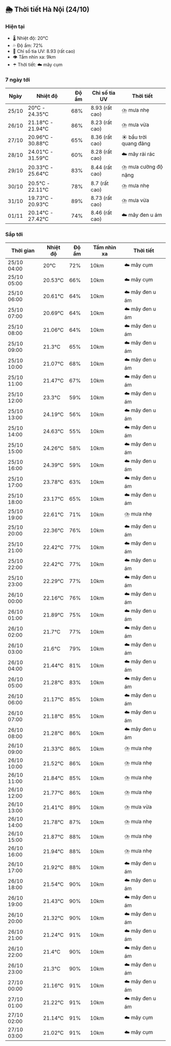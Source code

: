 ## 🌦️ Thời tiết Hà Nội (24/10)

### Hiện tại

- 🌡️ Nhiệt độ: 20℃
- 💦 Độ ẩm: 72%
- 🌟 Chỉ số tia UV: 8.93 (rất cao)
- 👁️ Tầm nhìn xa: 9km
- ☂️ Thời tiết: ☁️ mây cụm

### 7 ngày tới

| Ngày | Nhiệt độ | Độ ẩm | Chỉ số tia UV | Thời tiết |
| --- | --- | --- | --- | --- |
| 25/10 | 20℃ - 24.35℃ | 68% | 8.93 (rất cao) | ⛈️ mưa nhẹ |
| 26/10 | 21.18℃ - 21.94℃ | 86% | 8.23 (rất cao) | ⛈️ mưa vừa |
| 27/10 | 20.96℃ - 30.88℃ | 65% | 8.36 (rất cao) | ☀️ bầu trời quang đãng |
| 28/10 | 24.01℃ - 31.59℃ | 60% | 8.28 (rất cao) | ☁️ mây rải rác |
| 29/10 | 20.33℃ - 25.64℃ | 83% | 8.44 (rất cao) | ⛈️ mưa cường độ nặng |
| 30/10 | 20.5℃ - 22.11℃ | 78% | 8.7 (rất cao) | ⛈️ mưa nhẹ |
| 31/10 | 19.73℃ - 20.93℃ | 89% | 8.73 (rất cao) | ⛈️ mưa vừa |
| 01/11 | 20.14℃ - 27.42℃ | 74% | 8.46 (rất cao) | ☁️ mây đen u ám |

### Sắp tới

| Thời gian | Nhiệt độ | Độ ẩm | Tầm nhìn xa | Thời tiết |
| --- | --- | --- | --- | --- |
| 25/10 04:00 | 20℃ | 72% | 10km | ☁️ mây cụm |
| 25/10 05:00 | 20.53℃ | 66% | 10km | ☁️ mây cụm |
| 25/10 06:00 | 20.61℃ | 64% | 10km | ☁️ mây đen u ám |
| 25/10 07:00 | 20.69℃ | 64% | 10km | ☁️ mây đen u ám |
| 25/10 08:00 | 21.06℃ | 64% | 10km | ☁️ mây đen u ám |
| 25/10 09:00 | 21.3℃ | 65% | 10km | ☁️ mây đen u ám |
| 25/10 10:00 | 21.07℃ | 68% | 10km | ☁️ mây đen u ám |
| 25/10 11:00 | 21.47℃ | 67% | 10km | ☁️ mây đen u ám |
| 25/10 12:00 | 23.3℃ | 59% | 10km | ☁️ mây đen u ám |
| 25/10 13:00 | 24.19℃ | 56% | 10km | ☁️ mây đen u ám |
| 25/10 14:00 | 24.63℃ | 55% | 10km | ☁️ mây đen u ám |
| 25/10 15:00 | 24.26℃ | 58% | 10km | ☁️ mây đen u ám |
| 25/10 16:00 | 24.39℃ | 59% | 10km | ☁️ mây đen u ám |
| 25/10 17:00 | 23.78℃ | 63% | 10km | ☁️ mây đen u ám |
| 25/10 18:00 | 23.17℃ | 65% | 10km | ☁️ mây đen u ám |
| 25/10 19:00 | 22.61℃ | 71% | 10km | ⛈️ mưa nhẹ |
| 25/10 20:00 | 22.36℃ | 76% | 10km | ☁️ mây đen u ám |
| 25/10 21:00 | 22.42℃ | 77% | 10km | ☁️ mây đen u ám |
| 25/10 22:00 | 22.42℃ | 77% | 10km | ☁️ mây đen u ám |
| 25/10 23:00 | 22.29℃ | 77% | 10km | ☁️ mây đen u ám |
| 26/10 00:00 | 22.16℃ | 76% | 10km | ☁️ mây đen u ám |
| 26/10 01:00 | 21.89℃ | 75% | 10km | ☁️ mây đen u ám |
| 26/10 02:00 | 21.7℃ | 77% | 10km | ☁️ mây đen u ám |
| 26/10 03:00 | 21.6℃ | 79% | 10km | ☁️ mây đen u ám |
| 26/10 04:00 | 21.44℃ | 81% | 10km | ☁️ mây đen u ám |
| 26/10 05:00 | 21.28℃ | 83% | 10km | ☁️ mây đen u ám |
| 26/10 06:00 | 21.17℃ | 85% | 10km | ☁️ mây đen u ám |
| 26/10 07:00 | 21.18℃ | 85% | 10km | ☁️ mây đen u ám |
| 26/10 08:00 | 21.28℃ | 86% | 10km | ☁️ mây đen u ám |
| 26/10 09:00 | 21.33℃ | 86% | 10km | ⛈️ mưa nhẹ |
| 26/10 10:00 | 21.52℃ | 86% | 10km | ⛈️ mưa nhẹ |
| 26/10 11:00 | 21.84℃ | 85% | 10km | ⛈️ mưa nhẹ |
| 26/10 12:00 | 21.77℃ | 86% | 10km | ⛈️ mưa nhẹ |
| 26/10 13:00 | 21.41℃ | 89% | 10km | ⛈️ mưa vừa |
| 26/10 14:00 | 21.78℃ | 87% | 10km | ⛈️ mưa nhẹ |
| 26/10 15:00 | 21.87℃ | 88% | 10km | ⛈️ mưa nhẹ |
| 26/10 16:00 | 21.94℃ | 88% | 10km | ⛈️ mưa nhẹ |
| 26/10 17:00 | 21.92℃ | 88% | 10km | ☁️ mây đen u ám |
| 26/10 18:00 | 21.54℃ | 90% | 10km | ☁️ mây đen u ám |
| 26/10 19:00 | 21.43℃ | 90% | 10km | ☁️ mây đen u ám |
| 26/10 20:00 | 21.32℃ | 90% | 10km | ☁️ mây đen u ám |
| 26/10 21:00 | 21.24℃ | 91% | 10km | ☁️ mây đen u ám |
| 26/10 22:00 | 21.4℃ | 90% | 10km | ☁️ mây đen u ám |
| 26/10 23:00 | 21.3℃ | 90% | 10km | ☁️ mây đen u ám |
| 27/10 00:00 | 21.16℃ | 91% | 10km | ☁️ mây đen u ám |
| 27/10 01:00 | 21.22℃ | 91% | 10km | ☁️ mây đen u ám |
| 27/10 02:00 | 21.14℃ | 91% | 10km | ☁️ mây cụm |
| 27/10 03:00 | 21.02℃ | 91% | 10km | ☁️ mây cụm |

